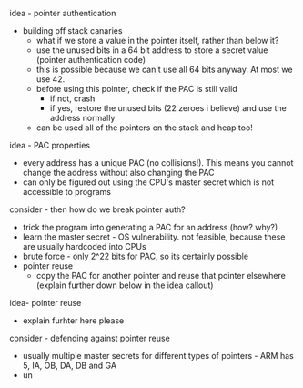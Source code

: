 idea - pointer authentication
- building off stack canaries
	- what if we store a value in the pointer itself, rather than below it?
	- use the unused bits in a 64 bit address to store a secret value (pointer authentication code)
	- this is possible because we can't use all 64 bits anyway. At most we use 42.
	- before using this pointer, check if the PAC is still valid
		- if not, crash
		- if yes, restore the unused bits (22 zeroes i believe) and use the address normally
	- can be used all of the pointers on the stack and heap too!

idea - PAC properties
- every address has a unique PAC (no collisions!). This means you cannot change the address without also changing the PAC
- can only be figured out using the CPU's master secret which is not accessible to programs

consider - then how do we break pointer auth?
- trick the program into generating a PAC for an address (how? why?)
- learn the master secret - OS vulnerability. not feasible, because these are usually hardcoded into CPUs 
- brute force - only 2^22 bits for PAC, so its certainly possible
- pointer reuse
	- copy the PAC for another pointer and reuse that pointer elsewhere (explain further down below in the idea callout)

idea- pointer reuse
- explain furhter here please


consider - defending against pointer reuse
- usually multiple master secrets for different types of pointers - ARM has 5, IA, OB, DA, DB and GA
- un